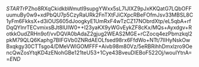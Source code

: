 $START$rPZho8RXqCkidkbWmutI9supgYWxx5sL7lJIXZ9pJxKKQatG7LQbOFFuumuBy0w9+xdPbQU7p5CzyRaURk2FnTXtFJiCXpcRBeFOfmJsv33MBSL8C1yFm6FkksX+d3iOUS605dJoogkyE1UmRxF4wTzCZ17NObrdXtp/eL5qbA+rfDqQYlnrTECvmixsBJt8lUIW0++l23yaKX9yWGvEykZF8cKx/MQs+Ayxdgv+RotkkOudZRHn9of/vvDQVA0bAdaZ2gjug2WEAS2MGE+rCZocq4ezPbmzkql2pkM79QLQ6Kaphg7BIFGVb0ZNRdAEOLfsed98rx6FfdWo+NTt/7IIHyNskOwBxqkgy30CTTsgo4/DMeVWlGOMFFF+Aivb98m80Vz/5eRBRihhDmxlzro9OencQwZosYtqKD4zENohGBe121teU53+1Cye43BveuDIEBoF522Oj/wouIYtnA==$END$